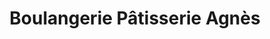 ---
title: "Boulangerie Pâtisserie Agnès"
url: /montmedy/boulangerie-patisserie-agnes/
shop: boulangerie
---